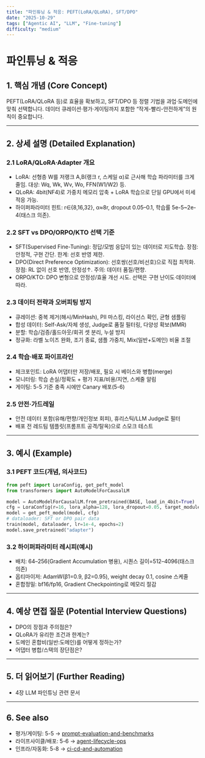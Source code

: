 ```yaml
---
title: "파인튜닝 & 적응: PEFT(LoRA/QLoRA), SFT/DPO"
date: "2025-10-29"
tags: ["Agentic AI", "LLM", "Fine-tuning"]
difficulty: "medium"
---
```


# 파인튜닝 & 적응

## 1. 핵심 개념 (Core Concept)

PEFT(LoRA/QLoRA 등)로 효율을 확보하고, SFT/DPO 등 정렬 기법을 과업·도메인에 맞춰 선택합니다. 데이터 큐레이션·평가·게이팅까지 포함한 “작게-빨리-안전하게”의 원칙이 중요합니다.

---

## 2. 상세 설명 (Detailed Explanation)

### 2.1 LoRA/QLoRA·Adapter 개요
- LoRA: 선형층 W를 저랭크 A,B(랭크 r, 스케일 α)로 근사해 학습 파라미터를 크게 줄임. 대상: Wq, Wk, Wv, Wo, FFN(W1/W2) 등.
- QLoRA: 4bit(NF4)로 가중치 메모리 압축 + LoRA 학습으로 단일 GPU에서 미세적응 가능.
- 하이퍼파라미터 힌트: r∈{8,16,32}, α≈8r, dropout 0.05–0.1, 학습률 5e-5~2e-4(태스크 의존).

### 2.2 SFT vs DPO/ORPO/KTO 선택 기준
- SFT(Supervised Fine-Tuning): 정답/모범 응답이 있는 데이터로 지도학습. 장점: 안정적, 구현 간단. 한계: 선호 반영 제한.
- DPO(Direct Preference Optimization): 선호쌍(선호/비선호)으로 직접 최적화. 장점: RL 없이 선호 반영, 안정성↑. 주의: 데이터 품질/편향.
- ORPO/KTO: DPO 변형으로 안정성/효율 개선 시도. 선택은 구현 난이도·데이터에 따라.

### 2.3 데이터 전략과 오버피팅 방지
- 큐레이션: 중복 제거(해시/MinHash), PII 마스킹, 라이선스 확인, 균형 샘플링
- 합성 데이터: Self-Ask/자체 생성, Judge로 품질 필터링, 다양성 확보(MMR)
- 분할: 학습/검증/홀드아웃/회귀 셋 분리, 누설 방지
- 정규화: 라벨 노이즈 완화, 조기 종료, 샘플 가중치, Mix(일반+도메인) 비율 조절

### 2.4 학습·배포 파이프라인
- 체크포인트: LoRA 어댑터만 저장/배포, 필요 시 베이스와 병합(merge)
- 모니터링: 학습 손실/정확도 + 평가 지표/비용/지연, 스케줄 알림
- 게이팅: 5-5 기준 충족 시에만 Canary 배포(5-6)

### 2.5 안전·가드레일
- 안전 데이터 포함(유해/편향/개인정보 회피), 휴리스틱/LLM Judge로 필터
- 배포 전 레드팀 템플릿(프롬프트 공격/탈옥)으로 스모크 테스트

---

## 3. 예시 (Example)

### 3.1 PEFT 코드(개념, 의사코드)
```python
from peft import LoraConfig, get_peft_model
from transformers import AutoModelForCausalLM

model = AutoModelForCausalLM.from_pretrained(BASE, load_in_4bit=True)
cfg = LoraConfig(r=16, lora_alpha=128, lora_dropout=0.05, target_modules=["q_proj","v_proj"]) 
model = get_peft_model(model, cfg)
# dataloader: SFT or DPO pair data
train(model, dataloader, lr=1e-4, epochs=2)
model.save_pretrained("adapter")
```

### 3.2 하이퍼파라미터 레시피(예시)
- 배치: 64–256(Gradient Accumulation 병용), 시퀀스 길이=512–4096(태스크 의존)
- 옵티마이저: AdamW(β1=0.9, β2=0.95), weight decay 0.1, cosine 스케줄
- 혼합정밀: bf16/fp16, Gradient Checkpointing로 메모리 절감

---

## 4. 예상 면접 질문 (Potential Interview Questions)

- DPO의 장점과 주의점은?
- QLoRA가 유리한 조건과 한계는?
- 도메인 혼합비(일반:도메인)를 어떻게 정하는가?
- 어댑터 병합/스택의 장단점은?

---

## 5. 더 읽어보기 (Further Reading)

- 4장 LLM 파인튜닝 관련 문서

---

## 6. See also

- 평가/게이팅: 5-5 → [prompt-evaluation-and-benchmarks](../5-5-프롬프트-엔지니어링-and-평가/prompt-evaluation-and-benchmarks.md)
- 라이프사이클/배포: 5-6 → [agent-lifecycle-ops](../5-6-agentops-운영-and-자동화/agent-lifecycle-ops.md)
- 인프라/자동화: 5-8 → [ci-cd-and-automation](../5-8-데이터-and-인프라/ci-cd-and-automation.md)
